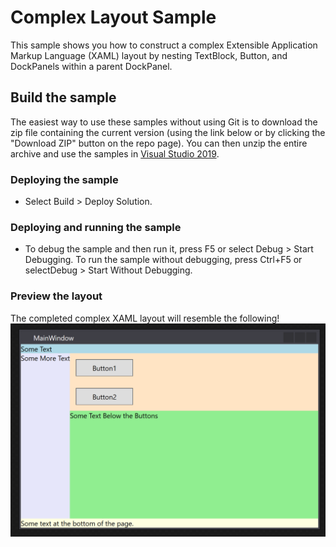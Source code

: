 # Complex Layout Sample
This sample shows you how to construct a complex Extensible Application Markup Language (XAML) layout by nesting TextBlock, Button, and DockPanels within a parent DockPanel.

## Build the sample
The easiest way to use these samples without using Git is to download the zip file containing the current version (using the link below or by clicking the "Download ZIP" button on the repo page). You can then unzip the entire archive and use the samples in [Visual Studio 2019](https://www.visualstudio.com/wpf-vs).

### Deploying the sample
- Select Build > Deploy Solution. 

### Deploying and running the sample
- To debug the sample and then run it, press F5 or select Debug >  Start Debugging. To run the sample without debugging, press Ctrl+F5 or selectDebug > Start Without Debugging. 

### Preview the layout

The completed complex XAML layout will resemble the following!
![A Screen Shot from Visual Studio 2019 showing a rich user interface which is created with just a dozen lines of XAML](WPF_ComplexLayout_Resultant_UI.png?raw=true "A Screen Shot from Visual Studio 2019 showing a rich user interface which is created with just a dozen lines of XAML")


